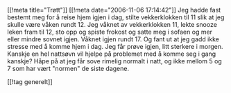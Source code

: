 [[!meta  title="Trøtt"]]
[[!meta  date="2006-11-06 17:14:42"]]
Jeg hadde fast bestemt meg for å reise hjem igjen i dag, stilte vekkerklokken til 11 slik at jeg skulle være våken rundt 12. Jeg våknet av vekkerklokken 11, lekte snooze leken fram til 12, sto opp og spiste frokost og satte meg i sofaen og mer eller mindre sovnet igjen. Våknet igjen rundt 17. Og fant ut at jeg gadd ikke stresse med å komme hjem i dag. Jeg får prøve igjen, litt sterkere i morgen. Kanskje en hel nattsøvn vil hjelpe på problemet med å komme seg i gang kanskje? Håpe på at jeg får sove rimelig normalt i natt, og ikke mellom 5 og 7 som har vært "normen" de siste dagene.

[[!tag  generelt]]